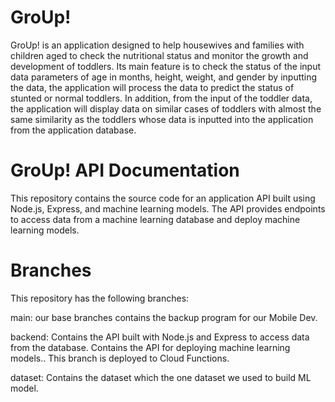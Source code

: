 # GroUp!

GroUp! is an application designed to help housewives and families with children aged to check the nutritional status and monitor the growth and development of toddlers. Its main feature is to check the status of the input data parameters of age in months, height, weight, and gender by inputting the data, the application will process the data to predict the status of stunted or normal toddlers. In addition, from the input of the toddler data, the application will display data on similar cases of toddlers with almost the same similarity as the toddlers whose data is inputted into the application from the application database.

# GroUp! API Documentation

This repository contains the source code for an application API built using Node.js, Express, and machine learning models. The API provides endpoints to access data from a machine learning database and deploy machine learning models.

# Branches

This repository has the following branches:

main: our base branches contains the backup program for our Mobile Dev.

backend: Contains the API built with Node.js and Express to access data from the database. Contains the API for deploying machine learning models.. This branch is deployed to Cloud Functions.

dataset: Contains the dataset which the one dataset we used to build ML model.
